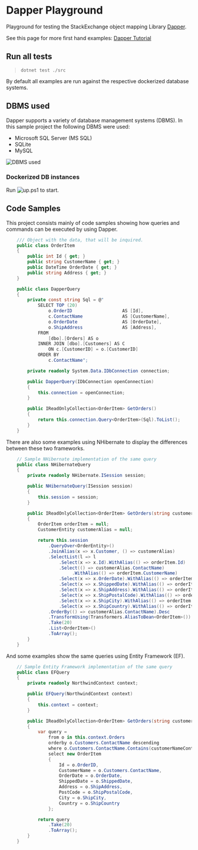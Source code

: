 # Dapper Playground

Playground for testing the StackExchange object mapping Library [Dapper](https://github.com/StackExchange/Dapper).

See this page for more first hand examples: [Dapper Tutorial](https://dapper-tutorial.net/dapper)

## Run all tests

> `dotnet test ./src`

By default all examples are run against the respective dockerized database systems.

## DBMS used

Dapper supports a variety of database management systems (DBMS). In this sample project the following DBMS were used:

* Microsoft SQL Server (MS SQL)
* SQLite
* MySQL

![DBMS used](./doc/InvolvedDBMS.png)

### Dockerized DB instances

Run ![up.ps1](.docker/up.ps1) to start.

## Code Samples

This project consists mainly of code samples showing how queries and commands can be executed by using Dapper.

``` c#
    /// Object with the data, that will be inquired.
    public class OrderItem
    {
        public int Id { get; }
        public string CustomerName { get; }
        public DateTime OrderDate { get; }
        public string Address { get; }
    }

    public class DapperQuery
    {
        private const string Sql = @"
            SELECT TOP (20)
                o.OrderID                   AS [Id],
                c.ContactName               AS [CustomerName],
                o.OrderDate                 AS [OrderDate],
                o.ShipAddress               AS [Address],
            FROM
                [dbo].[Orders] AS o
            INNER JOIN [dbo].[Customers] AS C
                ON c.[CustomerID] = o.[CustomerID]
            ORDER BY
                c.ContactName";

        private readonly System.Data.IDbConnection connection;

        public DapperQuery(IDbConnection openConnection)
        {
            this.connection = openConnection;
        }

        public IReadOnlyCollection<OrderItem> GetOrders()
        {
            return this.connection.Query<OrderItem>(Sql).ToList();
        }
    }
```

There are also some examples using NHibernate to display the differences between these two frameworks.

``` c#
    // Sample NHibernate implementation of the same query
    public class NHibernateQuery
    {
        private readonly NHibernate.ISession session;

        public NHibernateQuery(ISession session)
        {
            this.session = session;
        }

        public IReadOnlyCollection<OrderItem> GetOrders(string customerNameContains)
        {
            OrderItem orderItem = null;
            CustomerEntity customerAlias = null;

            return this.session
                .QueryOver<OrderEntity>()
                .JoinAlias(x => x.Customer, () => customerAlias)
                .SelectList(l => l
                    .Select(x => x.Id).WithAlias(() => orderItem.Id)
                    .Select(() => customerAlias.ContactName)
                         .WithAlias(() => orderItem.CustomerName)
                    .Select(x => x.OrderDate).WithAlias(() => orderItem.OrderDate)
                    .Select(x => x.ShippedDate).WithAlias(() => orderItem.ShippedDate)
                    .Select(x => x.ShipAddress).WithAlias(() => orderItem.Address)
                    .Select(x => x.ShipPostalCode).WithAlias(() => orderItem.PostCode)
                    .Select(x => x.ShipCity).WithAlias(() => orderItem.City)
                    .Select(x => x.ShipCountry).WithAlias(() => orderItem.Country))
                .OrderBy(() => customerAlias.ContactName).Desc
                .TransformUsing(Transformers.AliasToBean<OrderItem>())
                .Take(20)
                .List<OrderItem>()
                .ToArray();
        }
    }
```

And some examples show the same queries using Entity Framework (EF).

``` c#
    // Sample Entity Framework implementation of the same query
    public class EFQuery
    {
        private readonly NorthwindContext context;

        public EFQuery(NorthwindContext context)
        {
            this.context = context;
        }

        public IReadOnlyCollection<OrderItem> GetOrders(string customerNameContains)
        {
            var query =
                from o in this.context.Orders
                orderby o.Customers.ContactName descending
                where o.Customers.ContactName.Contains(customerNameContains)
                select new OrderItem
                {
                    Id = o.OrderID,
                    CustomerName = o.Customers.ContactName,
                    OrderDate = o.OrderDate,
                    ShippedDate = o.ShippedDate,
                    Address = o.ShipAddress,
                    PostCode = o.ShipPostalCode,
                    City = o.ShipCity,
                    Country = o.ShipCountry
                };

            return query
                .Take(20)
                .ToArray();
        }
    }
```
